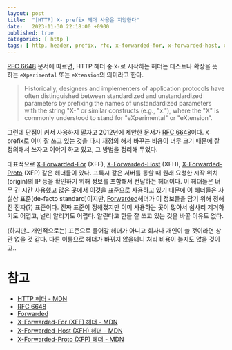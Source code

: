 ```yaml
---
layout: post
title:  "[HTTP] X- prefix 헤더 사용은 지양한다"
date:   2023-11-30 22:18:00 +0900
published: true
categories: [ http ]
tags: [ http, header, prefix, rfc, x-forwarded-for, x-forwarded-host, x-forwarded-proto, Forwarded, x-forwarded ]
---
```


[RFC 6648](https://datatracker.ietf.org/doc/html/rfc6648) 문서에 따르면, HTTP 헤더 중 `X-`로 시작하는 헤더는 테스트나 확장을 뜻 하는 `eXperimental` 또는 `eXtension`의 의미라고 한다.

> Historically, designers and implementers of
> application protocols have often distinguished between standardized
> and unstandardized parameters by prefixing the names of
> unstandardized parameters with the string "X-" or similar constructs
> (e.g., "x."), where the "X" is commonly understood to stand for
> "eXperimental" or "eXtension".

그런데 단점이 커서 사용하지 말자고 2012년에 제안한 문서가 [RFC 6648](https://datatracker.ietf.org/doc/html/rfc6648)이다. `X-` prefix로 이미 잘 쓰고 있는 것을 다시 재정의 해서 바꾸는 비용이 너무 크기 때문에 잘 정의해서 쓰자고 이야기 하고 있고, 그 방법을 정리해 두었다.

대표적으로 [X-Forwarded-For](https://developer.mozilla.org/en-US/docs/Web/HTTP/Headers/X-Forwarded-For) (XFF), [X-Forwarded-Host](https://developer.mozilla.org/en-US/docs/Web/HTTP/Headers/X-Forwarded-Host) (XFH), [X-Forwarded-Proto](https://developer.mozilla.org/en-US/docs/Web/HTTP/Headers/X-Forwarded-Proto) (XFP) 같은 헤더들이 있다. 프록시 같은 서버를 통할 때 원래 요청한 시작 위치(origin)의 IP 등을 확인하기 위해 정보를 포함해서 전달하는 헤더이다. 이 헤더들은 너무 긴 시간 사용했고 많은 곳에서 이것을 표준으로 사용하고 있기 때문에 이 헤더들은 사실상 표준(de-facto standard)이지만, [Forwarded](https://developer.mozilla.org/en-US/docs/Web/HTTP/Headers/Forwarded)헤더가 이 정보들을 담기 위해 정해진 진짜(?) 표준이다. 진짜 표준이 정해졌지만 이미 사용하는 곳이 많아서 쉽사리 제거하기도 어렵고, 널리 알리기도 어렵다. 알린다고 한들 잘 쓰고 있는 것을 바꿀 이유도 없다.

(하지만.. 개인적으로는) 표준으로 들어갈 헤더가 아니고 회사나 개인이 쓸 것이라면 상관 없을 것 같다. 다른 이름으로 헤더가 바뀌지 않을테니 처리 비용이 늘지도 않을 것이고..


# 참고

- [HTTP 헤더 - MDN](https://developer.mozilla.org/ko/docs/Web/HTTP/Headers)
- [RFC 6648](https://datatracker.ietf.org/doc/html/rfc6648)
- [Forwarded](https://developer.mozilla.org/en-US/docs/Web/HTTP/Headers/Forwarded)
- [X-Forwarded-For (XFF) 헤더 - MDN](https://developer.mozilla.org/en-US/docs/Web/HTTP/Headers/X-Forwarded-For)
- [X-Forwarded-Host (XFH) 헤더 - MDN](https://developer.mozilla.org/en-US/docs/Web/HTTP/Headers/X-Forwarded-Host)
- [X-Forwarded-Proto (XFP) 헤더 - MDN](https://developer.mozilla.org/en-US/docs/Web/HTTP/Headers/X-Forwarded-Proto)
